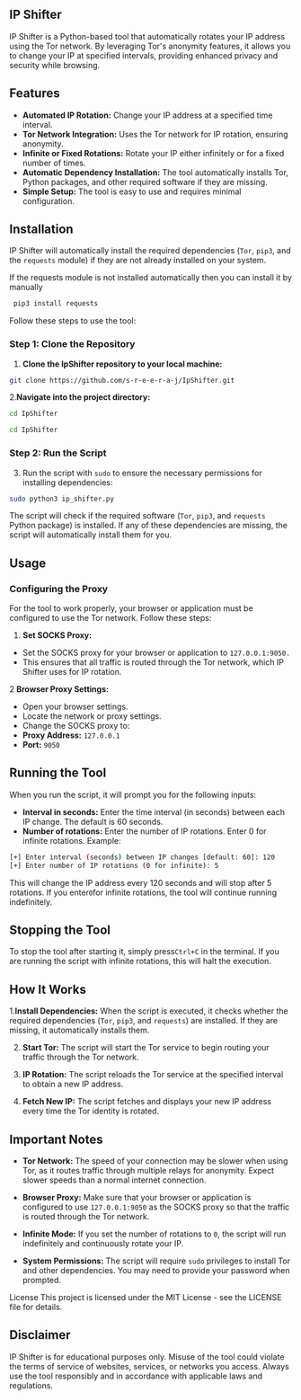 ## IP Shifter
IP Shifter is a Python-based tool that automatically rotates your IP address using the Tor network. By leveraging Tor's anonymity features, it allows you to change your IP at specified intervals, providing enhanced privacy and security while browsing.

## Features
- **Automated IP Rotation:** Change your IP address at a specified time interval.
- **Tor Network Integration:** Uses the Tor network for IP rotation, ensuring anonymity.
- **Infinite or Fixed Rotations:** Rotate your IP either infinitely or for a fixed number of times.
- **Automatic Dependency Installation:** The tool automatically installs Tor, Python packages, and other required software if they are missing.
- **Simple Setup:** The tool is easy to use and requires minimal configuration.
## Installation
IP Shifter will automatically install the required dependencies (`Tor`, `pip3`, and the `requests` module) if they are not already installed on your system.

If the requests module is not installed automatically then you can install it by manually 

```bash
 pip3 install requests
  ```

Follow these steps to use the tool:

### Step 1: Clone the Repository
1. **Clone the IpShifter repository to your local machine:**

```bash
git clone https://github.com/s-r-e-e-r-a-j/IpShifter.git
```
2.**Navigate into the project directory:**

```bash
cd IpShifter
```
```bash
cd IpShifter
```
### Step 2: Run the Script
3. Run the script with `sudo` to ensure the necessary permissions for installing dependencies:
```bash
sudo python3 ip_shifter.py
```
The script will check if the required software (`Tor`, `pip3`, and `requests` Python package) is installed. If any of these dependencies are missing, the script will automatically install them for you.

## Usage
### Configuring the Proxy
For the tool to work properly, your browser or application must be configured to use the Tor network. Follow these steps:

1. **Set SOCKS Proxy:**

- Set the SOCKS proxy for your browser or application to `127.0.0.1:9050.`
- This ensures that all traffic is routed through the Tor network, which IP Shifter uses for IP rotation.

  
2 **Browser Proxy Settings:**

- Open your browser settings.
- Locate the network or proxy settings.
- Change the SOCKS proxy to:
- **Proxy Address:** `127.0.0.1`
- **Port:** `9050`
## Running the Tool
When you run the script, it will prompt you for the following inputs:

- **Interval in seconds:** Enter the time interval (in seconds) between each IP change. The default is 60 seconds.
- **Number of rotations:** Enter the number of IP rotations. Enter 0 for infinite rotations.
Example:

```bash
[+] Enter interval (seconds) between IP changes [default: 60]: 120
[+] Enter number of IP rotations (0 for infinite): 5
```
This will change the IP address every 120 seconds and will stop after 5 rotations. If you enter`0`for infinite rotations, the tool will continue running indefinitely.

## Stopping the Tool
To stop the tool after starting it, simply press`Ctrl+C` in the terminal. If you are running the script with infinite rotations, this will halt the execution.

## How It Works
1.**Install Dependencies:** When the script is executed, it checks whether the required dependencies (`Tor`, `pip3`, and `requests`) are installed. If they are missing, it automatically installs them.

2. **Start Tor:** The script will start the Tor service to begin routing your traffic through the Tor network.

3. **IP Rotation:** The script reloads the Tor service at the specified interval to obtain a new IP address.

4. **Fetch New IP:** The script fetches and displays your new IP address every time the Tor identity is rotated.

## Important Notes
- **Tor Network:** The speed of your connection may be slower when using Tor, as it routes traffic through multiple relays for anonymity. Expect slower speeds than a normal internet connection.

- **Browser Proxy:** Make sure that your browser or application is configured to use `127.0.0.1:9050` as the SOCKS proxy so that the traffic is routed through the Tor network.

- **Infinite Mode:** If you set the number of rotations to `0`, the script will run indefinitely and continuously rotate your IP.

- **System Permissions:** The script will require `sudo` privileges to install Tor and other dependencies. You may need to provide your password when prompted.

License
This project is licensed under the MIT License - see the LICENSE file for details.

## Disclaimer
IP Shifter is for educational purposes only. Misuse of the tool could violate the terms of service of websites, services, or networks you access. Always use the tool responsibly and in accordance with applicable laws and regulations.

